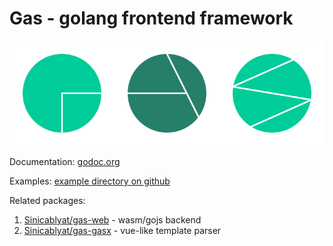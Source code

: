 # Gas - golang frontend framework

![Gas logo](https://raw.githubusercontent.com/Sinicablyat/gas/master/logo.png)

Documentation: [godoc.org](https://godoc.org/github.com/Sinicablyat/gas)

Examples: [example directory on github](https://github.com/Sinicablyat/gas/blob/master/examples)

Related packages:

1. [Sinicablyat/gas-web](https://github.com/Sinicablyat/gas-web) - wasm/gojs backend
2. [Sinicablyat/gas-gasx](https://github.com/Sinicablyat/gas-gasx) - vue-like template parser
